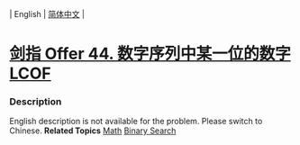 | English | [简体中文](README.md) |

# [剑指 Offer 44. 数字序列中某一位的数字  LCOF](https://leetcode.cn/problems/shu-zi-xu-lie-zhong-mou-yi-wei-de-shu-zi-lcof)
 ### Description
English description is not available for the problem. Please switch to Chinese.
**Related Topics**  [Math](https://leetcode.cn/tag/math) [Binary Search](https://leetcode.cn/tag/binary-search) 